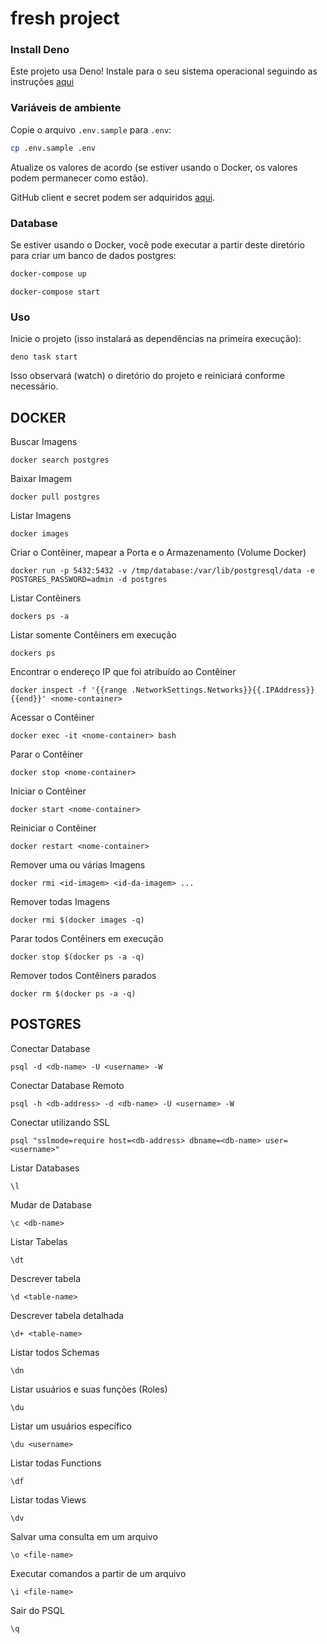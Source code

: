 # fresh project

### Install Deno

Este projeto usa Deno! Instale para o seu sistema operacional seguindo as
instruções [aqui](https://deno.land/#installation)

### Variáveis de ​​ambiente

Copie o arquivo `.env.sample` para `.env`:

```sh
cp .env.sample .env
```

Atualize os valores de acordo (se estiver usando o Docker, os valores podem
permanecer como estão).

GitHub client e secret podem ser adquiridos
[aqui](https://github.com/settings/applications/).

### Database

Se estiver usando o Docker, você pode executar a partir deste diretório para
criar um banco de dados postgres:

```sh
docker-compose up
```
```
docker-compose start
```

### Uso

Inicie o projeto (isso instalará as dependências na primeira execução):

```
deno task start
```

Isso observará (watch) o diretório do projeto e reiniciará conforme necessário.


## DOCKER

Buscar Imagens
```
docker search postgres
```

Baixar Imagem
```
docker pull postgres
```

Listar Imagens
```
docker images
```

Criar o Contêiner, mapear a Porta e o Armazenamento (Volume Docker)
```
docker run -p 5432:5432 -v /tmp/database:/var/lib/postgresql/data -e POSTGRES_PASSWORD=admin -d postgres
```

Listar Contêiners
```
dockers ps -a
```

Listar somente Contêiners em execução
```
dockers ps
```

Encontrar o endereço IP que foi atribuído ao Contêiner
```
docker inspect -f '{{range .NetworkSettings.Networks}}{{.IPAddress}}{{end}}' <nome-container>
```

Acessar o Contêiner
```
docker exec -it <nome-container> bash
```

Parar o Contêiner
```
docker stop <nome-container>
```

Iniciar o Contêiner
```
docker start <nome-container>
```

Reiniciar o Contêiner
```
docker restart <nome-container>
```

Remover uma ou várias Imagens
```
docker rmi <id-imagem> <id-da-imagem> ...
```

Remover todas Imagens
```
docker rmi $(docker images -q)
```

Parar todos Contêiners em execução
```
docker stop $(docker ps -a -q)
```

Remover todos Contêiners parados
```
docker rm $(docker ps -a -q)
```

## POSTGRES

Conectar Database		
```
psql -d <db-name> -U <username> -W
```

Conectar Database Remoto
```
psql -h <db-address> -d <db-name> -U <username> -W
```

Conectar utilizando SSL
```
psql "sslmode=require host=<db-address> dbname=<db-name> user=<username>"
```

Listar Databases
```
\l
```

Mudar de Database
```
\c <db-name>
```

Listar	Tabelas
```
\dt
```

Descrever tabela
```
\d <table-name>
```

Descrever tabela detalhada
```
\d+ <table-name>
```

Listar todos Schemas
```
\dn
```

Listar usuários e suas funções (Roles)
```
\du
```

Listar um usuários específico
```
\du <username>
```

Listar todas Functions
```
\df
```

Listar todas Views
```
\dv
```

Salvar uma consulta em um arquivo
```
\o <file-name>
```

Executar comandos a partir de um arquivo
```
\i <file-name>
```

Sair do PSQL
```
\q
```
